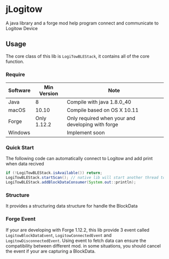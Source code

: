 # jLogitow
A java library and a forge mod help program connect and communicate to Logitow Device

## Usage
The core class of this lib is `LogiTowBLEStack`, it contains all of the core function.

### Require

Software|Min Version|Note
----|---|----
Java|8|Compile with java 1.8.0_40
macOS|10.10|Compile based on OS X 10.11
Forge|Only 1.12.2|Only required when your and developing with forge
Windows||Implement soon

### Quick Start
The following code can automatically connect to Logitow and add print when data recived

```java
if (!LogiTowBLEStack.isAvailable()) return;
LogiTowBLEStack.startScan(); // native lib will start another thread to handle
LogiTowBLEStack.addBlockDataConsumer(System.out::println);
```

### Structure
It provides a structuring data structure for handle the BlockData

### Forge Event
If your are developing with Forge 1.12.2, this lib provide 3 event called `LogitowBlockDataEvent`, `LogitowConnectedEvent` and `LogitowDisconnectedEvent`.
Using event to fetch data can ensure the compatibility between different mod. in some situations,  you should cancel the event if your are capturing a BlockData.
